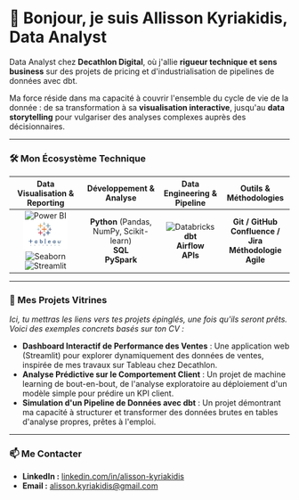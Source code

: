 # 👋 Bonjour, je suis Allisson Kyriakidis, Data Analyst

Data Analyst chez **Decathlon Digital**, où j'allie **rigueur technique et sens business** sur des projets de pricing et d'industrialisation de pipelines de données avec dbt.

Ma force réside dans ma capacité à couvrir l'ensemble du cycle de vie de la donnée : de sa transformation à sa **visualisation interactive**, jusqu'au **data storytelling** pour vulgariser des analyses complexes auprès des décisionnaires.

---

### 🛠️ Mon Écosystème Technique

| **Data Visualisation & Reporting** | **Développement & Analyse** | **Data Engineering & Pipeline** | **Outils & Méthodologies** |
| :---: | :---: | :---: | :---: |
| <img src="https://upload.wikimedia.org/wikipedia/commons/thumb/c/cf/New_Power_BI_Logo.svg/1200px-New_Power_BI_Logo.svg.png" alt="Power BI" width="40" height="40"/> <img src="PHOTO-2025-09-03-15-03-05.jpg" alt="Tableau" width="80" /> <img src="https://seaborn.pydata.org/_images/logo-wide-lightbg.svg" alt="Seaborn" width="80" /> <img src="https://streamlit.io/images/brand/streamlit-logo-primary-colormark-darktext.svg" alt="Streamlit" width="80" /> | **Python** (Pandas, NumPy, Scikit-learn) <br/> **SQL** <br/> **PySpark** | <img src="https://www.databricks.com/wp-content/uploads/2022/07/databricks-logo-flame-1.svg" alt="Databricks" width="80" /> <br/> **dbt** <br/> **Airflow** <br/> **APIs** | **Git / GitHub** <br/> **Confluence / Jira** <br/> **Méthodologie Agile** |

---

### 🚀 Mes Projets Vitrines

*Ici, tu mettras les liens vers tes projets épinglés, une fois qu'ils seront prêts. Voici des exemples concrets basés sur ton CV :*

-   **Dashboard Interactif de Performance des Ventes** : Une application web (Streamlit) pour explorer dynamiquement des données de ventes, inspirée de mes travaux sur Tableau chez Decathlon.
-   **Analyse Prédictive sur le Comportement Client** : Un projet de machine learning de bout-en-bout, de l'analyse exploratoire au déploiement d'un modèle simple pour prédire un KPI client.
-   **Simulation d'un Pipeline de Données avec dbt** : Un projet démontrant ma capacité à structurer et transformer des données brutes en tables d'analyse propres, prêtes à l'emploi.

---

### 📫 Me Contacter

-   **LinkedIn :** [linkedin.com/in/alisson-kyriakidis](https://linkedin.com/in/alisson-kyriakidis)
-   **Email :** [alisson.kyriakidis@gmail.com](mailto:alisson.kyriakidis@gmail.com)

<!--
**Alisson-K/Alisson-K** is a ✨ _special_ ✨ repository because its `README.md` (this file) appears on your GitHub profile.

Here are some ideas to get you started:

- 🔭 I’m currently working on ...
- 🌱 I’m currently learning ...
- 👯 I’m looking to collaborate on ...
- 🤔 I’m looking for help with ...
- 💬 Ask me about ...
- 📫 How to reach me: ...
- 😄 Pronouns: ...
- ⚡ Fun fact: ...
-->
